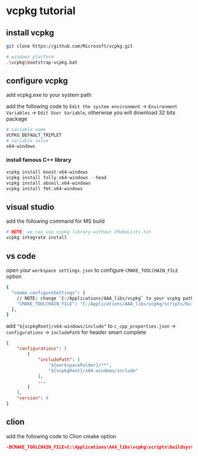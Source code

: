 # vcpkg tutorial


## install vcpkg
```bash
git clone https://github.com/Microsoft/vcpkg.git
```

```bash
# windows platform
.\vcpkg\bootstrap-vcpkg.bat
```

## configure vcpkg

add vcpkg.exe to your system path

add the following code to `Edit the system environment` -> `Environment Variables` -> `Edit User Variable`, otherwise you will download 32 bits package

```bash
# variable name
VCPKG_DEFAULT_TRIPLET
# variable value
x64-windows
```

#### install famous C++ library

```powershell
vcpkg install boost:x64-windows
vcpkg install folly:x64-windows --head
vcpkg install abseil:x64-windows
vcpkg install fmt:x64-windows
```


## visual studio
add the following command for MS build

```bash
# NOTE: we can use vcpkg library without CMakeLists.txt
vcpkg integrate install
```

## vs code
open your `workspace settings.json` to configure `CMAKE_TOOLCHAIN_FILE` option

```bash
{
  "cmake.configureSettings": {
    // NOTE: change `C:/Applications/AAA_libs/vcpkg` to your vcpkg path
    "CMAKE_TOOLCHAIN_FILE": "C:/Applications/AAA_libs/vcpkg/scripts/buildsystems/vcpkg.cmake"
  },
}

```


add `"${vcpkgRoot}/x64-windows/include"` to `c_cpp_properties.json` -> `configurations` -> `includePath`  for header smart complete

```json
{
    "configurations": [
        {
            "includePath": [
                "${workspaceFolder}/**",
                "${vcpkgRoot}/x64-windows/include"
            ],
            ...
        }
    ],
    "version": 4
}
```


## clion
add the following code to Clion cmake option
```json
-DCMAKE_TOOLCHAIN_FILE=C:\Applications\AAA_libs\vcpkg\scripts\buildsystems\vcpkg.cmake
```

